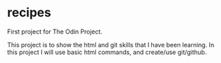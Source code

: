 # recipes

First project for The Odin Project.

This project is to show the html and git skills that I have been learning.
In this project I will use basic html commands, and create/use git/github.